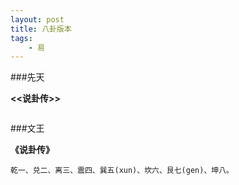 ```yaml
---
layout: post
title: 八卦版本
tags:
    - 易
---
```


###先天


**<<说卦传>>**

```天地定位。山泽通气。雷风相薄。水火不相射。八卦相错。
```

###文王

**《说卦传》**

```帝出乎震。齐乎巽。相见乎离。致役乎坤。说言乎兑。战乎乾。劳乎坎。成言乎艮。 
乾一、兑二、离三、震四、巽五(xun)、坎六、艮七(gen)、坤八。
```







